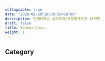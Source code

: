 ```yaml
---
collapsible: true
date: "2020-02-28T10:08:56+09:00"
description: 연세대학교 심리학과/응용통계학과 15학번
draft: false
title: Yonsei Univ.
weight: 1
---
```


## Category